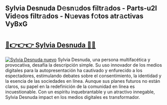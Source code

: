 ## Sylvia Desnuda D𝚎sn𝚞dos filtr𝚊dos - Parts-u2I Vid𝚎os filtr𝚊dos - N𝚞evas f𝚘tos atr𝚊ctivas VyBxG

# <h2><a href="http://mb05psd.tromn.icu/?c=Sylvia+Desnuda">🔗👉👉👉 Sylvia Desnuda 🔗🔗</a></h2>

[![Sylvia Desnuda nuevo](https://i.imgur.com/pEAQMta.gif)](http://mb05psd.tromn.icu/?c=Sylvia+Desnuda)
Sylvia Desnuda, una persona multifacética y provocativa, desafía la descripción simple. Su uso innovador de los medios digitales para la autopresentación ha cautivado y enfurecido a los espectadores, estimulando debates sobre el consentimiento, la identidad y la esencia de las sociedades en línea. Aunque sus planes futuros no están claros, su papel en la redefinición de la comunidad en línea es incuestionable. Con un espíritu inquebrantable y un atractivo innegable, Sylvia Desnuda impact en los medios digitales es transformador.
